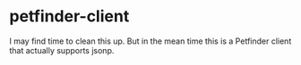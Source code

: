 # petfinder-client

I may find time to clean this up. But in the mean time this is a Petfinder client that actually supports jsonp.
